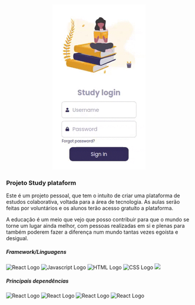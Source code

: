<p align="center">
 <img src="exemple-plataform.gif" alt="exemplo da plataforma em uso"/>
</p>


### Projeto Study plataform
Este é um projeto pessoal, que tem o intuíto de criar uma plataforma de estudos colaborativa, voltada para a área de tecnologia. As aulas serão feitas por voluntários e os alunos terão acesso gratuíto a plataforma.

A educação é um meio que vejo que posso contribuir para que o mundo se torne um lugar ainda melhor, com pessoas realizadas em si e plenas para também poderem fazer a diferença num mundo tantas vezes egoísta e desigual.

<h5> Framework/Linguagens </h5>
<p>
 <img src="https://img.shields.io/badge/-React-blue??style=for-the-badge&logo=react&logoColor=white" alt="React Logo"/>
 <img src="https://img.shields.io/badge/-JavaScript-yellow??style=for-the-badge&logo=javascript&logoColor=white" alt="Javascript Logo"/>
 <img src="https://img.shields.io/badge/-HTML-orange??style=for-the-badge&logo=HTML&logoColor=white" alt="HTML Logo"/>
 <img src="https://img.shields.io/badge/-CSS-blue??style=for-the-badge&logo=CSS&logoColor=white" alt="CSS Logo"/>
 <img src="https://api.iconify.design/mdi:language-javascript.svg" width: "50px" height: "50px" />
</p>
<h5>Principais dependências </h5>
<p>
 <img src="https://img.shields.io/badge/-React router dom-blue??style=for-the-badge&logo=react&logoColor=white" alt="React Logo"/>
 <img src="https://img.shields.io/badge/-React thunk-blue??style=for-the-badge&logo=react&logoColor=white" alt="React Logo"/>
 <img src="https://img.shields.io/badge/-Thunk-green??style=for-the-badge&logo=react&logoColor=white" alt="React Logo"/>
 <img src="https://img.shields.io/badge/-React dev tools-blue??style=for-the-badge&logo=react&logoColor=white" alt="React Logo"/>
</p>
